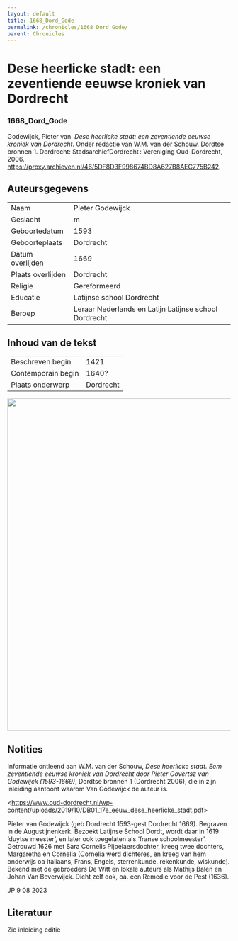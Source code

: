 ```yaml
---
layout: default
title: 1668_Dord_Gode
permalink: /chronicles/1668_Dord_Gode/
parent: Chronicles
--- 
```



# Dese heerlicke stadt: een zeventiende eeuwse kroniek van Dordrecht 

### 1668_Dord_Gode 

Godewijck, Pieter van. *Dese heerlicke stadt: een zeventiende eeuwse kroniek van Dordrecht*. Onder redactie van W.M. van der Schouw. Dordtse bronnen 1. Dordrecht: StadsarchiefDordrecht : Vereniging Oud-Dordrecht, 2006. https://proxy.archieven.nl/46/5DF8D3F998674BD8A627B8AEC775B242. 

## Auteursgegevens 

| | | 
| --------------- | --------------- | 
| Naam | Pieter Godewijck | 
| Geslacht | m | 
| Geboortedatum | 1593 | 
| Geboorteplaats | Dordrecht | 
| Datum overlijden | 1669 | 
| Plaats overlijden | Dordrecht | 
| Religie | Gereformeerd | 
| Educatie | Latijnse school Dordrecht | 
| Beroep | Leraar Nederlands en Latijn Latijnse school Dordrecht | 

## Inhoud van de tekst 

| | | 
| --------------- | --------------- | 
| Beschreven begin | 1421 | 
| Contemporain begin | 1640?  | 
| Plaats onderwerp | Dordrecht | 

[<img src="..\..\barplots_chronicles\1668_Dord_Gode.jpg" width="750"/>](..\..\barplots_chronicles\1668_Dord_Gode.jpg) 

## Notities 

Informatie ontleend aan W.M. van der Schouw, _Dese heerlicke stadt. Eem
zeventiende eeuwse kroniek van Dordrecht  door Pieter Govertsz van Godewijck
(1593-1669)_, Dordtse bronnen 1 (Dordrecht 2006), die in zijn inleiding
aantoont waarom Van Godewijck de auteur is.

<https://www.oud-dordrecht.nl/wp-
content/uploads/2019/10/DB01_17e_eeuw_dese_heerlicke_stadt.pdf>

Pieter van Godewijck (geb Dordrecht 1593-gest Dordrecht 1669). Begraven in de
Augustijnenkerk. Bezoekt Latijnse School Dordt, wordt daar in 1619 ‘duytse
meester’, en later ook toegelaten als ‘franse schoolmeester’. Getrouwd 1626
met Sara Cornelis Pijpelaersdochter, kreeg twee dochters, Margaretha en
Cornelia (Cornelia werd dichteres, en kreeg van hem onderwijs oa Italiaans,
Frans, Engels, sterrenkunde. rekenkunde, wiskunde). Bekend met de gebroeders
De Witt en lokale auteurs als Mathijs Balen en Johan Van Beverwijck. Dicht zelf ook, oa. een Remedie voor de Pest (1636).

JP 9 08 2023



## Literatuur 
Zie inleiding editie

